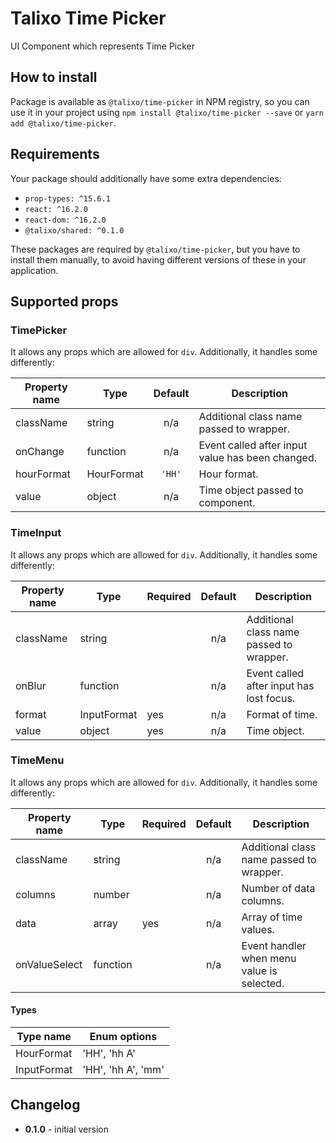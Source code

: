 # Talixo Time Picker

UI Component which represents Time Picker

## How to install

Package is available as `@talixo/time-picker` in NPM registry, so you can use it in your project
using `npm install @talixo/time-picker --save` or `yarn add @talixo/time-picker`.

## Requirements

Your package should additionally have some extra dependencies:

- `prop-types: ^15.6.1`
- `react: ^16.2.0`
- `react-dom: ^16.2.0`
- `@talixo/shared: ^0.1.0`

These packages are required by `@talixo/time-picker`, but you have to install them manually,
to avoid having different versions of these in your application.

## Supported props

### TimePicker

It allows any props which are allowed for `div`. Additionally, it handles some differently:

Property name | Type       | Default | Description
--------------|------------|:-------:|--------------------------------
className     | string     | n/a     | Additional class name passed to wrapper.
onChange      | function   | n/a     | Event called after input value has been changed.
hourFormat    | HourFormat | `'HH'`  | Hour format.
value         | object     | n/a     | Time object passed to component.

### TimeInput

It allows any props which are allowed for `div`. Additionally, it handles some differently:

Property name | Type        | Required | Default | Description
--------------|-------------|----------|:-------:|--------------------------------
className     | string      |          | n/a     | Additional class name passed to wrapper.
onBlur        | function    |          | n/a     | Event called after input has lost focus.
format        | InputFormat | yes      | n/a     | Format of time.
value         | object      | yes      | n/a     | Time object.

### TimeMenu

It allows any props which are allowed for `div`. Additionally, it handles some differently:

Property name | Type        | Required | Default | Description
--------------|-------------|----------|:-------:|--------------------------------
className     | string      |          | n/a     | Additional class name passed to wrapper.
columns       | number      |          | n/a     | Number of data columns.
data          | array       | yes      | n/a     | Array of time values.
onValueSelect | function    |          | n/a     | Event handler when menu value is selected.

#### Types

Type name      | Enum options
---------------|---------------------------------------------------
HourFormat     | 'HH', 'hh A'
InputFormat    | 'HH', 'hh A', 'mm'


## Changelog

- **0.1.0** - initial version
